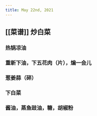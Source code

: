 ```yaml
---
title: May 22nd, 2021
---
```


## [[菜谱]] 炒白菜
### 热锅凉油
### 重新下油，下五花肉（片），煸一会儿
### 葱姜蒜（碎）
### 下白菜
### 酱油，蒸鱼豉油，糖，胡椒粉
